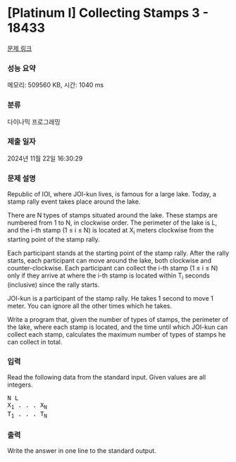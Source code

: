 # [Platinum I] Collecting Stamps 3 - 18433 

[문제 링크](https://www.acmicpc.net/problem/18433) 

### 성능 요약

메모리: 509560 KB, 시간: 1040 ms

### 분류

다이나믹 프로그래밍

### 제출 일자

2024년 11월 22일 16:30:29

### 문제 설명

<p>Republic of IOI, where JOI-kun lives, is famous for a large lake. Today, a stamp rally event takes place around the lake.</p>

<p>There are N types of stamps situated around the lake. These stamps are numbered from 1 to N, in clockwise order. The perimeter of the lake is L, and the i-th stamp (1 ≤ i ≤ N) is located at X<sub>i</sub> meters clockwise from the starting point of the stamp rally.</p>

<p>Each participant stands at the starting point of the stamp rally. After the rally starts, each participant can move around the lake, both clockwise and counter-clockwise. Each participant can collect the i-th stamp (1 ≤ i ≤ N) only if they arrive at where the i-th stamp is located within T<sub>i</sub> seconds (inclusive) since the rally starts.</p>

<p>JOI-kun is a participant of the stamp rally. He takes 1 second to move 1 meter. You can ignore all the other times which he takes.</p>

<p>Write a program that, given the number of types of stamps, the perimeter of the lake, where each stamp is located, and the time until which JOI-kun can collect each stamp, calculates the maximum number of types of stamps he can collect in total.</p>

### 입력 

 <p>Read the following data from the standard input. Given values are all integers.</p>

<pre>N L
X<sub>1</sub> . . . X<sub>N</sub>
T<sub>1</sub> . . . T<sub>N</sub></pre>

### 출력 

 <p>Write the answer in one line to the standard output.</p>

